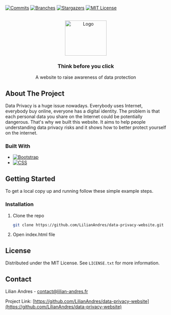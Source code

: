<!-- PROJECT SHIELDS -->
<!--
*** I'm using markdown "reference style" links for readability.
*** Reference links are enclosed in brackets [ ] instead of parentheses ( ).
*** See the bottom of this document for the declaration of the reference variables
*** for contributors-url, forks-url, etc. This is an optional, concise syntax you may use.
*** https://www.markdownguide.org/basic-syntax/#reference-style-links
-->
[![Commits][commits-shield]][commits-url]
[![Branches][branches-shield]][branches-url]
[![Stargazers][stars-shield]][stars-url]
[![MIT License][license-shield]][license-url]



<!-- PROJECT LOGO -->
<br />
<div align="center">
  <a href="https://github.com/LilianAndres/data-privacy-website">
    <img src="public/icons/pastablog.png" alt="Logo" width="130" height="110">
  </a>

<h3 align="center">Think before you click</h3>

  <p align="center">
    A website to raise awareness of data protection
  </p>
</div>


<!-- ABOUT THE PROJECT -->
## About The Project

Data Privacy is a huge issue nowadays. Everybody uses Internet, everybody buy online, everyone has a digital identity. The problem is that each personal data you share on the Internet could be potentially dangerous. That's why we built this website. It aims to help people understanding data privacy risks and it shows how to better protect yourself on the internet.


### Built With

* [![Bootstrap][Bootstrap]][Bootstrap-url]
* [![CSS][CSS]][CSS-url]


<!-- GETTING STARTED -->
## Getting Started

To get a local copy up and running follow these simple example steps.

### Installation

1. Clone the repo
   ```sh
   git clone https://github.com/LilianAndres/data-privacy-website.git
   ```
2. Open index.html file


<!-- LICENSE -->
## License

Distributed under the MIT License. See `LICENSE.txt` for more information.



<!-- CONTACT -->
## Contact

Lilian Andres - contact@lilian-andres.fr

Project Link: [https://github.com/LilianAndres/data-privacy-website](https://github.com/LilianAndres/data-privacy-website)



<!-- MARKDOWN LINKS & IMAGES -->
<!-- https://www.markdownguide.org/basic-syntax/#reference-style-links -->
[commits-shield]: https://badgen.net/github/commits/LilianAndres/data-privacy-website
[commits-url]: https://GitHub.com/LilianAndres/data-privacy-website/commit/
[branches-shield]: https://badgen.net/github/branches/LilianAndres/data-privacy-website
[branches-url]: https://github.com/LilianAndres/data-privacy-website
[stars-shield]: https://img.shields.io/github/stars/LilianAndres/data-privacy-website
[stars-url]: https://github.com/LilianAndres/data-privacy-website/stargazers
[license-shield]: https://img.shields.io/github/license/LilianAndres/data-privacy-website
[license-url]: https://github.com/LilianAndres/data-privacy-website/blob/master
[product-screenshot]: images/screenshot.png
[Bootstrap]: https://img.shields.io/badge/bootstrap-%23563D7C.svg?style=for-the-badge&logo=bootstrap&logoColor=white
[Bootstrap-url]: https://getbootstrap.com
[CSS]: https://img.shields.io/badge/css3-%231572B6.svg?style=for-the-badge&logo=css3&logoColor=white
[CSS-url]: https://developer.mozilla.org/fr/docs/Web/CSS
